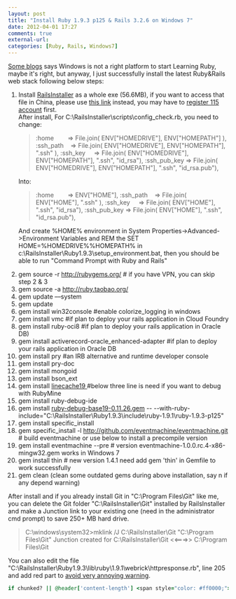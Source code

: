 ```yaml
---
layout: post
title: "Install Ruby 1.9.3 p125 & Rails 3.2.6 on Windows 7"
date: 2012-04-01 17:27
comments: true
external-url:
categories: [Ruby, Rails, Windows7]
---
```

<a href="http://ruby-china.org/wiki/install_ruby_guide" target="_blank">Some blogs</a> says Windows is not a right platform to start Learning Ruby, maybe it's right, but anyway, I just successfully install the latest Ruby&amp;Rails web stack following below steps:
<!--more-->

<ol>
	<li>Install <a href="http://railsinstaller.org/" target="_blank">RailsInstaller</a> as a whole exe (56.6MB), if you want to access that file in China, please use <a href="http://q.115.com/100292/7984?p=all" target="_blank">this link</a> instead, you may have to <a title="my 115 invent code :-)" href="http://115.com/invite/731990" target="_blank">register 115 account</a> first.</li>
After install, For C:\RailsInstaller\scripts\config_check.rb, you need to change:

<blockquote>:home&nbsp;&nbsp;&nbsp;&nbsp;&nbsp;&nbsp;&nbsp; =&gt; File.join( ENV["HOMEDRIVE"], ENV["HOMEPATH"] ),
:ssh_path&nbsp;&nbsp;&nbsp; =&gt; File.join( ENV["HOMEDRIVE"], ENV["HOMEPATH"], ".ssh" ),
:ssh_key&nbsp;&nbsp;&nbsp;&nbsp; =&gt; File.join( ENV["HOMEDRIVE"], ENV["HOMEPATH"], ".ssh", "id_rsa"),
:ssh_pub_key =&gt; File.join( ENV["HOMEDRIVE"], ENV["HOMEPATH"], ".ssh", "id_rsa.pub"),</blockquote>

Into:
<blockquote>:home&nbsp;&nbsp;&nbsp;&nbsp;&nbsp;&nbsp;&nbsp; =&gt; ENV["HOME"],
:ssh_path&nbsp;&nbsp;&nbsp; =&gt; File.join( ENV["HOME"], ".ssh" ),
:ssh_key&nbsp;&nbsp;&nbsp;&nbsp; =&gt; File.join( ENV["HOME"], ".ssh", "id_rsa"),
:ssh_pub_key =&gt; File.join( ENV["HOME"], ".ssh", "id_rsa.pub"),</blockquote>

And create %HOME% environment in System Properties-&gt;Advanced-&gt;Environment Variables and REM the SET HOME=%HOMEDRIVE%%HOMEPATH% in c:\RailsInstaller\Ruby1.9.3\setup_environment.bat, then you should be able to run "Command Prompt with Ruby and Rails"
	<li>gem source -r http://rubygems.org/ # if you have VPN, you can skip step 2 &amp; 3</li>
	<li>gem source -a http://ruby.taobao.org/</li>
	<li>gem update &ndash;&ndash;system</li>
	<li>gem update</li>
	<li>gem install win32console #enable colorize_logging in windows</li>
	<li>gem install vmc #if plan to deploy your rails application in Cloud Foundry</li>
	<li>gem install ruby-oci8 #if plan to deploy your rails application in Oracle DB)</li>
	<li>gem install activerecord-oracle_enhanced-adapter #if plan to deploy your rails application in Oracle DB</li>
	<li>gem install pry #an IRB alternative and runtime developer console</li>
	<li>gem install pry-doc</li>
	<li>gem install mongoid</li>
	<li>gem install bson_ext</li>
	<li>gem install <a href="http://stackoverflow.com/questions/9705947/installing-ruby-debug-base19-on-windows-in-ruby-1-9-3" target="_blank">linecache19 </a>#below three line is need if you want to debug with RubyMine</li>
	<li>gem install ruby-debug-ide</li>
	<li>gem install <a href="http://rubyforge.org/frs/?group_id=8883" target="_blank">ruby-debug-base19-0.11.26.gem</a> -- --with-ruby-include="C:\RailsInstaller\Ruby1.9.3\include\ruby-1.9.1\ruby-1.9.3-p125"</li>
	<li>gem install specific_install</li>
	<li>gem specific_install -l http://github.com/eventmachine/eventmachine.git # build eventmachine or use below to install a precompile version</li>
	<li>gem install eventmachine --pre # version eventmachine-1.0.0.rc.4-x86-mingw32.gem works in Windows 7</li>
	<li>gem install thin # new version 1.4.1 need add gem 'thin' in Gemfile to work successfully</li>
	<li>gem clean (clean some outdated gems during above installation, say n if any depend warning)</li>
</ol>
After install and if you already install Git in "C:\Program Files\Git" like me, you can delete the Git folder "C:\RailsInstaller\Git" installed by RailsInstaller and make a Junction link to your existing one (need in the administrator cmd prompt) to save 250+ MB hard drive.
<blockquote>C:\windows\system32&gt;mklink /J C:\RailsInstaller\Git "C:\Program Files\Git"
Junction created for C:\RailsInstaller\Git &lt;&lt;===&gt;&gt; C:\Program Files\Git</blockquote>
You can also edit the file "C:\RailsInstaller\Ruby1.9.3\lib\ruby\1.9.1\webrick\httpresponse.rb", line 205 and add red part to <a href="http://stackoverflow.com/questions/7082364/what-does-warn-could-not-determine-content-length-of-response-body-mean-and-h" target="_blank">avoid very annoying warning</a>.

```ruby
if chunked? || @header['content-length'] <span style="color: #ff0000;">|| @status == 304 || @status == 204</span>
```
